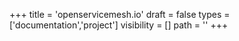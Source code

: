 +++
title = 'openservicemesh.io'
draft = false
types = ['documentation','project']
visibility = []
path = ''
+++
